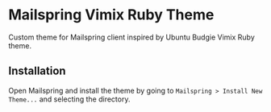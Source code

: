 # Mailspring Vimix Ruby Theme

Custom theme for Mailspring client inspired by Ubuntu Budgie Vimix Ruby theme.

## Installation

Open Mailspring  and install the theme by going to `Mailspring > Install New Theme...` and selecting the directory.
